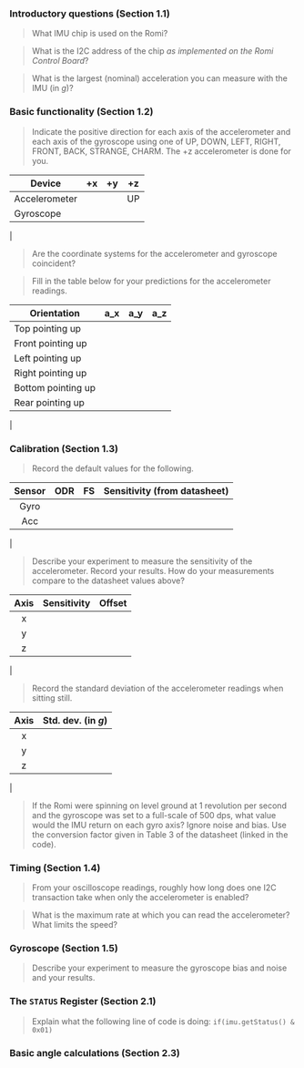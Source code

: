
### Introductory questions (Section 1.1)

> What IMU chip is used on the Romi?

> What is the I2C address of the chip _as implemented on the Romi Control Board_?

> What is the largest (nominal) acceleration you can measure with the IMU (in _g_)?

### Basic functionality (Section 1.2)

> Indicate the positive direction for each axis of the accelerometer and each axis of the gyroscope using one of UP, DOWN, LEFT, RIGHT, FRONT, BACK, STRANGE, CHARM. The +z accelerometer is done for you. 

| Device | +x | +y | +z |
|---|:---:|:---:|:---:| 
| Accelerometer | | | UP | 
| Gyroscope | | | | 
|
> Are the coordinate systems for the accelerometer and gyroscope coincident?

> Fill in the table below for your predictions for the accelerometer readings.

| Orientation | a_x | a_y | a_z |
|---|:---:|:---:|:---:| 
| Top pointing up | | | | 
| Front pointing up | | | | 
| Left pointing up | | | | 
| Right pointing up | | | | 
| Bottom pointing up | | | | 
| Rear pointing up | | | | 
|

### Calibration (Section 1.3)

> Record the default values for the following.

| Sensor | ODR | FS | Sensitivity (from datasheet) |
|:---:|:---:|:---:|:---:|
| Gyro | | | |
| Acc | | | |
|

> Describe your experiment to measure the sensitivity of the accelerometer. Record your results. How do your measurements compare to the datasheet values above?

| Axis | Sensitivity | Offset|
|:---:|:---:|:---:|
| x | | |
| y | | |
| z | | |
|

> Record the standard deviation of the accelerometer readings when sitting still.

| Axis | Std. dev. (in _g_)
|:---:|:---:|
| x | | 
| y | | 
| z | | 
|

> If the Romi were spinning on level ground at 1 revolution per second and the gyroscope was set to a full-scale of 500 dps, what value would the IMU return on each gyro axis? Ignore noise and bias. Use the conversion factor given in Table 3 of the datasheet (linked in the code).

### Timing (Section 1.4)

> From your oscilloscope readings, roughly how long does one I2C transaction take when only the accelerometer is enabled?

> What is the maximum rate at which you can read the accelerometer? What limits the speed?

### Gyroscope (Section 1.5)

> Describe your experiment to measure the gyroscope bias and noise and your results.

### The `STATUS` Register (Section 2.1)

> Explain what the following line of code is doing: `if(imu.getStatus() & 0x01)`

### Basic angle calculations (Section 2.3)
